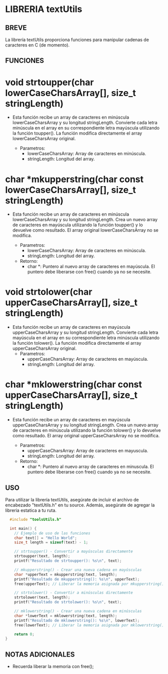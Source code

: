 # LIBRERIA textUtils

## BREVE

La librería textUtils proporciona funciones para manipular cadenas de caracteres en C (de momento).

## FUNCIONES

# void strtoupper(char lowerCaseCharsArray[], size_t stringLength)

- Esta función recibe un array de caracteres en minúscula 
lowerCaseCharsArray y su longitud stringLength. Convierte cada letra 
minúscula en el array en su correspondiente letra mayúscula utilizando 
la función toupper(). La función modifica directamente el array 
lowerCaseCharsArray original.

  - Parametros:
    - lowerCaseCharsArray: Array de caracteres en minúscula.
    - stringLength: Longitud del array.

# char *mkupperstring(char const lowerCaseCharsArray[], size_t stringLength)

- Esta función recibe un array de caracteres en minúscula 
lowerCaseCharsArray y su longitud stringLength. Crea un nuevo array de 
caracteres en mayúscula utilizando la función toupper() y lo devuelve 
como resultado. El array original lowerCaseCharsArray no se modifica.

  - Parametros:
    - lowerCaseCharsArray: Array de caracteres en minúscula.
    - stringLength: Longitud del array.
  - Retorno:
    - char *: Puntero al nuevo array de caracteres en mayúscula. El puntero debe liberarse con free() cuando ya no se necesite.
    
# void strtolower(char upperCaseCharsArray[], size_t stringLength)

- Esta función recibe un array de caracteres en mayúscula 
upperCaseCharsArray y su longitud stringLength. Convierte cada letra 
mayúscula en el array en su correspondiente letra minúscula utilizando 
la función tolower(). La función modifica directamente el array 
upperCaseCharsArray original. 
  - Parametros:
    - upperCaseCharsArray: Array de caracteres en mayúscula.
    - stringLength: Longitud del array.

# char *mklowerstring(char const upperCaseCharsArray[], size_t stringLength)

- Esta función recibe un array de caracteres en mayúscula 
upperCaseCharsArray y su longitud stringLength. Crea un nuevo array de 
caracteres en minúscula utilizando la función tolower() y lo devuelve 
como resultado. El array original upperCaseCharsArray no se modifica.

  - Parametros:
    - upperCaseCharsArray: Array de caracteres en mayuscula.
    - stringLength: Longitud del array.
  - Retorno:
    - char *: Puntero al nuevo array de caracteres en minuscula. El puntero debe liberarse con free() cuando ya no se necesite.

## USO
Para utilizar la librería textUtils, asegúrate de incluir el archivo 
de encabezado "textUtils.h" en tu source. 
Además, asegúrate de agregar la libreria estatica a tu ruta.

```C
  #include "toolsUtils.h"

  int main() {
    // Ejemplo de uso de las funciones
    char text[] = "Hello World";
    size_t length = sizeof(text) - 1;

    // strtoupper() - Convertir a mayúsculas directamente
    strtoupper(text, length);
    printf("Resultado de strtoupper(): %s\n", text);

    // mkupperstring() - Crear una nueva cadena en mayúsculas
    char *upperText = mkupperstring(text, length);
    printf("Resultado de mkupperstring(): %s\n", upperText);
    free(upperText); // Liberar la memoria asignada por mkupperstring()

    // strtolower() - Convertir a minúsculas directamente
    strtolower(text, length);
    printf("Resultado de strtolower(): %s\n", text);

    // mklowerstring() - Crear una nueva cadena en minúsculas
    char *lowerText = mklowerstring(text, length);
    printf("Resultado de mklowerstring(): %s\n", lowerText);
    free(lowerText); // Liberar la memoria asignada por mklowerstring()

    return 0;
}
```

## NOTAS ADICIONALES

- Recuerda liberar la memoria con free();
